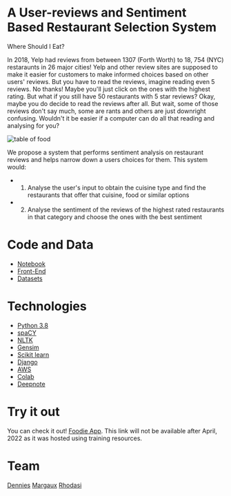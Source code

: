 # A User-reviews and Sentiment Based Restaurant Selection System

Where Should I Eat?

In 2018, Yelp had reviews from between 1307 (Forth Worth) to 18, 754 (NYC) restaraunts in 26 major cities! Yelp and other review sites are supposed to make it easier for customers to make informed choices based on other users' reviews. But you have to read the reviews, imagine reading even 5 reviews. No thanks! Maybe you'll just click on the ones with the highest rating. But what if you still have 50 restaurants with 5 star reviews? Okay, maybe you do decide to read the reviews after all. But wait, some of those reviews don't say much, some are rants and others are just downright confusing. Wouldn't it be easier if a computer can do all that reading and analysing for you?

![table of food](https://previews.123rf.com/images/libertos/libertos1108/libertos110800178/10306822-sirvi%C3%B3-una-comida-a-la-mesa-de-una-restaurante-.jpg)

We propose a system that performs sentiment analysis on restaurant reviews and helps narrow down a users choices for them. This system would:
* 1. Analyse the user's input to obtain the cuisine type and find the restaurants that offer that cuisine, food or similar options
* 2. Analyse the sentiment of the reviews of the highest rated restaurants in that category and choose the ones with the best sentiment

# Code and Data
 * [Notebook](https://github.com/denniesbor/Module-3/blob/development/Final_Notebook_Foodie_App.ipynb)
 * [Front-End]()
 * [Datasets]()

# Technologies
* [Python 3.8](https://www.python.org/downloads/release/python-380/)
* [spaCY](https://spacy.io/)
* [NLTK](https://www.nltk.org/)
* [Gensim](https://radimrehurek.com/gensim/)
* [Scikit learn](https://scikit-learn.org/)
* [Django](https://www.djangoproject.com/)
* [AWS](https://aws.amazon.com/)
* [Colab](https://colab.research.google.com/)
* [Deepnote](https://deepnote.com/)

# Try it out
You can check it out! [Foodie App](http://ec2-52-90-233-21.compute-1.amazonaws.com/). This link will not be available after April, 2022 as it was hosted using training resources.

# Team
[Dennies](https://github.com/denniesbor)
[Margaux]()
[Rhodasi](https://github.com/DhasiM)



